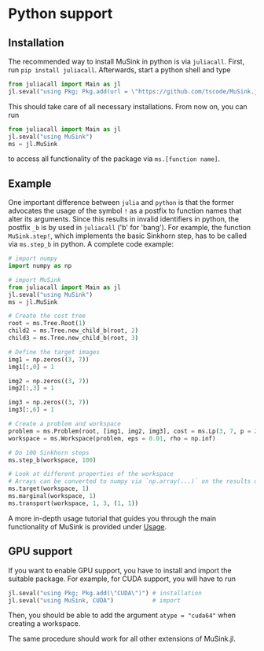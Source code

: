 # Python support

## Installation
The recommended way to install MuSink in python is via `juliacall`.
First, run `pip install juliacall`.
Afterwards, start a python shell and type
```python
from juliacall import Main as jl
jl.seval("using Pkg; Pkg.add(url = \"https://github.com/tscode/MuSink.jl.git\")")
```
This should take care of all necessary installations.
From now on, you can run
```python
from juliacall import Main as jl
jl.seval("using MuSink")
ms = jl.MuSink
```
to access all functionality of the package via `ms.[function name]`.

## Example
One important difference between `julia` and `python` is that the former advocates the usage of the symbol `!` as a postfix to function names that alter its arguments.
Since this results in invalid identifiers in python, the postfix `_b` is by used in `juliacall` ('b' for 'bang').
For example, the function `MuSink.step!`, which implements the basic Sinkhorn step, has to be called via `ms.step_b` in python.
A complete code example:
```python
# import numpy
import numpy as np

# import MuSink
from juliacall import Main as jl
jl.seval("using MuSink")
ms = jl.MuSink

# Create the cost tree
root = ms.Tree.Root(1)
child2 = ms.Tree.new_child_b(root, 2)
child3 = ms.Tree.new_child_b(root, 3)

# Define the target images
img1 = np.zeros((3, 7))
img1[:,0] = 1

img2 = np.zeros((3, 7))
img2[:,3] = 1

img3 = np.zeros((3, 7))
img3[:,6] = 1

# Create a problem and workspace
problem = ms.Problem(root, [img1, img2, img3], cost = ms.Lp(3, 7, p = 2), penalty = ms.TotalVariation())
workspace = ms.Workspace(problem, eps = 0.01, rho = np.inf)

# Do 100 Sinkhorn steps
ms.step_b(workspace, 100)

# Look at different properties of the workspace
# Arrays can be converted to numpy via `np.array(...)` on the results of these functions
ms.target(workspace, 1)
ms.marginal(workspace, 1)
ms.transport(workspace, 1, 3, (1, 1))
```

A more in-depth usage tutorial that guides you through the main functionality of MuSink is provided under [Usage](@ref).

## GPU support
If you want to enable GPU support, you have to install and import the suitable package.
For example, for CUDA support, you will have to run
```python
jl.seval("using Pkg; Pkg.add(\"CUDA\")") # installation
jl.seval("using MuSink, CUDA")           # import
```
Then, you should be able to add the argument `atype = "cuda64"` when creating a workspace.

The same procedure should work for all other extensions of MuSink.jl.

